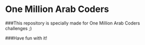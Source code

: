 # One Million Arab Coders

###This repository is specially made for One Million Arab Coders challenges ;)

###Have fun with it!
